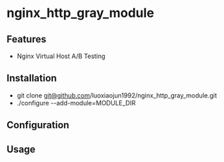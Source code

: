 # nginx_http_gray_module

## Features
+ Nginx Virtual Host A/B Testing

## Installation
+ git clone git@github.com/luoxiaojun1992/nginx_http_gray_module.git
+ ./configure --add-module=MODULE_DIR

## Configuration

## Usage
